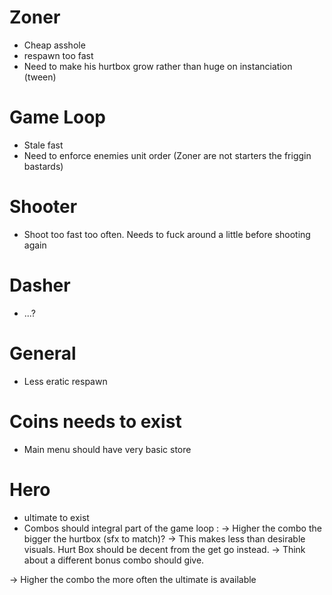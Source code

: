 # Zoner
- Cheap asshole
- respawn too fast
- Need to make his hurtbox grow rather than huge on instanciation (tween)

# Game Loop
- Stale fast
- Need to enforce enemies unit order (Zoner are not starters the friggin bastards)

# Shooter
- Shoot too fast too often. Needs to fuck around a little before shooting again

# Dasher
- ...?

# General
- Less eratic respawn

# Coins needs to exist
- Main menu should have very basic store

# Hero
- ultimate to exist
- Combos should integral part of the game loop :
-> Higher the combo the bigger the hurtbox (sfx to match)?
  -> This makes less than desirable visuals. Hurt Box should be decent from the get go instead.
  -> Think about a different bonus combo should give.

-> Higher the combo the more often the ultimate is available
